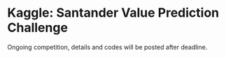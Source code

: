# Kaggle: Santander Value Prediction Challenge
Ongoing competition, details and codes will be posted after deadline.